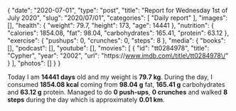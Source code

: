 {
    "date": "2020-07-01",
    "type": "post",
    "title": "Report for Wednesday 1st of July 2020",
    "slug": "2020\/07\/01",
    "categories": [
        "Daily report"
    ],
    "images": [],
    "health": {
        "weight": 79.7,
        "height": 173,
        "age": 14441
    },
    "nutrition": {
        "calories": 1854.08,
        "fat": 98.04,
        "carbohydrates": 165.41,
        "protein": 63.12
    },
    "exercise": {
        "pushups": 0,
        "crunches": 0,
        "steps": 8
    },
    "media": {
        "books": [],
        "podcast": [],
        "youtube": [],
        "movies": [
            {
                "id": "tt0284978",
                "title": "Cypher",
                "year": "2002",
                "url": "https:\/\/www.imdb.com\/title\/tt0284978\/"
            }
        ],
        "photos": []
    }
}

Today I am <strong>14441 days</strong> old and my weight is <strong>79.7 kg</strong>. During the day, I consumed <strong>1854.08 kcal</strong> coming from <strong>98.04 g</strong> fat, <strong>165.41 g</strong> carbohydrates and <strong>63.12 g</strong> protein. Managed to do <strong>0 push-ups</strong>, <strong>0 crunches</strong> and walked <strong>8 steps</strong> during the day which is approximately <strong>0.01 km</strong>.